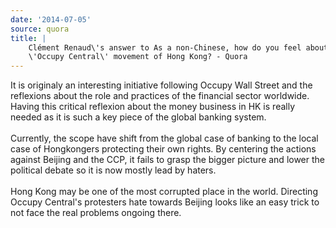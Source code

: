 ```yaml
---
date: '2014-07-05'
source: quora
title: |
    Clément Renaud\'s answer to As a non-Chinese, how do you feel about the
    \'Occupy Central\' movement of Hong Kong? - Quora
---
```


It is originaly an interesting initiative following Occupy Wall Street
and the reflexions about the role and practices of the financial sector
worldwide. Having this critical reflexion about the money business in HK
is really needed as it is such a key piece of the global banking
system.\
\
Currently, the scope have shift from the global case of banking to the
local case of Hongkongers protecting their own rights. By centering the
actions against Beijing and the CCP, it fails to grasp the bigger
picture and lower the political debate so it is now mostly lead by
haters.\
\
Hong Kong may be one of the most corrupted place in the world. Directing
Occupy Central\'s protesters hate towards Beijing looks like an easy
trick to not face the real problems ongoing there.
